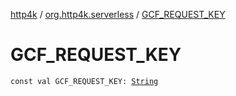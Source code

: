 [http4k](../index.md) / [org.http4k.serverless](index.md) / [GCF_REQUEST_KEY](./-g-c-f_-r-e-q-u-e-s-t_-k-e-y.md)

# GCF_REQUEST_KEY

`const val GCF_REQUEST_KEY: `[`String`](https://kotlinlang.org/api/latest/jvm/stdlib/kotlin/-string/index.html)